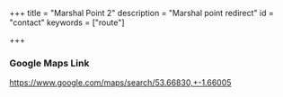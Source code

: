 +++
title = "Marshal Point 2"
description = "Marshal point redirect"
id = "contact"
keywords = ["route"]

+++

<script>
    window.location = 'https://www.google.com/maps/search/53.66830,+-1.66005';
</script>

### Google Maps Link

https://www.google.com/maps/search/53.66830,+-1.66005

